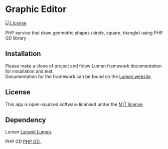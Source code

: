 # Graphic Editor

[![License](https://poser.pugx.org/laravel/lumen-framework/license.svg)](https://github.com/styvesamson/graphic-editor/blob/master/LICENSE)

PHP service that draw   geometric shapes (circle, square, triangle) using PHP GD library . 

## Installation 
Please make a clone of project and folow  Lumen framework documentation for  installation and test.  
Documentation for the framework can be found on the [Lumen website](https://lumen.laravel.com/docs).


## License

This app is open-sourced software licensed under the [MIT license](https://opensource.org/licenses/MIT).


## Dependency
 Lumen  [Laravel Lumen](https://lumen.laravel.com/).
 
  PHP GD [PHP GD ](https://www.php.net/manual/en/book.image.php).
  



